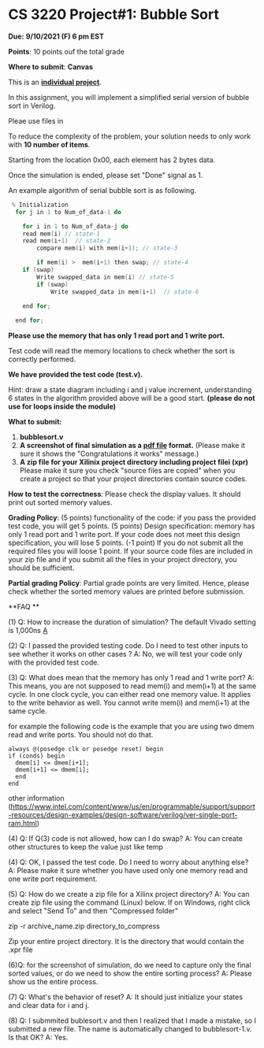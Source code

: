 # CS 3220 Project#1: Bubble Sort

**Due:** **9/10/2021 (F) 6 pm EST**

**Points**: 10 points ouf the total grade 

**Where to submit**: **Canvas** 

This is an **<u> individual project</u>**. 

In this assignment, you will implement a simplified serial version of  bubble sort in Verilog. 

Pleae use files in  

To reduce the complexity of the problem, your solution needs to only work with **10 number of items**. 

Starting from the location 0x00, each element has 2 bytes data. 

Once the simulation is ended, please set "Done" signal as 1. 


An example algorithm of serial bubble sort is as following.  

````c
 % Initialization 
  for j in 1 to Num_of_data-1 do 

    for i in 1 to Num_of_data-j do 
	read mem(i) // state-1 
	read mem(i+1)  // state-2
       	compare mem(i) with mem(i+1); // state-3 

        if mem(i) >  mem(i+1) then swap; // state-4 
	if (swap)
		Write swapped_data in mem(i) // state-5 
        if (swap)
         	Write swapped_data in mem(i+1)  // state-6 
    
    end for; 

  end for;  
````


**Please use the memory that has only 1 read port and 1 write port.** 


Test code will read the memory locations to check whether the sort is correctly performed. 

**We have provided the test code (test.v).** 

Hint: draw a state diagram including i and j value increment, understanding 6 states in the algorithm provided above will be a good start. **(please do not use for loops inside the module)** 

**What to submit:**
1. **bubblesort.v**
2. **A screenshot of final simulation as a <u>pdf file</u> format.** (Please make it sure it shows the "Congratulations it works" message.) 
3. **A zip file for your Xilinix project directory including project filei (xpr)**
Please make it sure you check "source files are copied" when you create a project so that your project directories contain source codes. 

**How to test the correctness**: Please check the display values. It should print out sorted memory values. 



**Grading Policy**: 
(5 points) functionality of the code: if you pass the provided test code, you will get 5 points. 
(5 points) Design specification:
 memory has only 1 read port and 1 write port. 
If your code does not meet this design specification, you will lose 5 points. 
(-1 point) If you do not submit all the required files you will loose 1 point. If your source code files are included in your zip file and if you 
submit all the files in your project directory, you should be sufficient. 



**Partial grading Policy**: Partial grade points are very limited. Hence, please check whether the sorted memory values are printed before submission. 

 

**FAQ ** 

(1) Q: How to increase the duration of simulation?  The default Vivado setting is 1,000ns 
[A](vivado_simulation_time.png) 

(2) Q: I passed the provided testing code. Do I need to test other inputs to see whether it works on other cases ? 
A: No, we will test your code only with the provided test code. 

(3) Q: What does mean that the memory has only 1 read and 1 write port? 
A: This means, you are not supposed to read mem(i) and mem(i+1) at the same cycle. 
In one clock cycle, you can either read one memory value. 
It applies to the write behavior as well. You cannot write mem(i) and mem(i+1) at the same cycle.


for example the following code is the example that you are using two dmem read and write ports. You should not do that. 
```
always @(posedge clk or posedge reset) begin
if (conds) begin 
  dmem[i] <= dmem[i+1];
  dmem[i+1] <= dmem[i];
  end 
end 
```
 
other information (https://www.intel.com/content/www/us/en/programmable/support/support-resources/design-examples/design-software/verilog/ver-single-port-ram.html)

(4) Q: If Q(3) code is not allowed, how can I do swap? 
A: You can create other  structures  to keep the value just like temp 


(4) Q: OK, I passed the test code. Do I need to worry about anything else? 
A: Please make it sure whether you have used only one memory read and one write port requirement. 

(5) Q: How do we create a zip file for a Xilinx project directory?
A: You can create zip file using the command (Linux) below. If on Windows, right click and select "Send To" and then "Compressed folder"

zip -r archive_name.zip directory_to_compress

Zip your entire project directory. It is the directory that would contain the .xpr file 

(6)Q: for the screenshot of simulation, do we need to capture only the final sorted values, or do we need to show the entire sorting process? 
A: Please show us the entire process. 

(7) Q: What's the behavior of reset? 
A: It should just initialize your states and clear data for i and j. 

(8) Q: I submmited bublesort.v and then I realized that I made a mistake, so I submitted a new file. The name is automatically changed to bubblesort-1.v.
Is that OK? 
A: Yes. 



 

